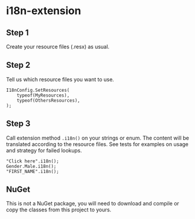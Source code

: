 i18n-extension
===========

## Step 1

Create your resource files (.resx) as usual.

## Step 2

Tell us which resource files you want to use.

    I18nConfig.SetResources(
        typeof(MyResources), 
        typeof(OthersResources), 
    );

## Step 3

Call extension method `.i18n()` on your strings or enum. The content will be translated according to the resource files. See tests for examples on usage and strategy for failed lookups.

    "Click here".i18n();
    Gender.Male.i18n();
    "FIRST_NAME".i18n();

## NuGet

This is not a NuGet package, you will need to download and compile or copy the classes from this project to yours.
